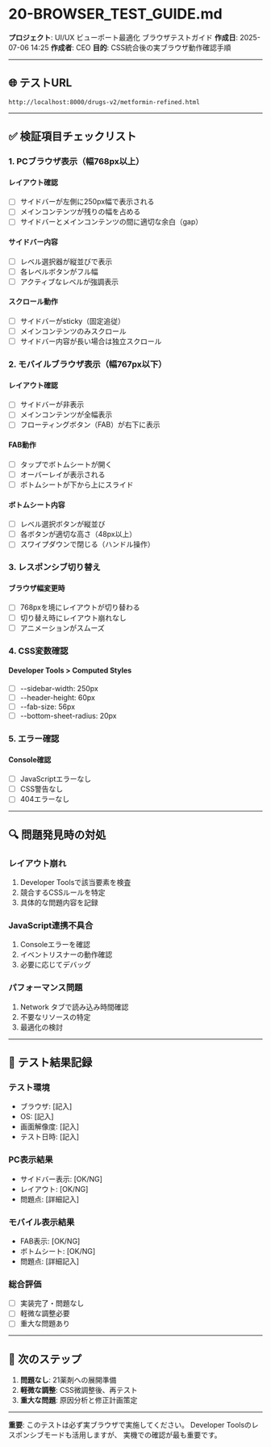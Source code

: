 # 20-BROWSER_TEST_GUIDE.md

**プロジェクト**: UI/UX ビューポート最適化 ブラウザテストガイド
**作成日**: 2025-07-06 14:25
**作成者**: CEO
**目的**: CSS統合後の実ブラウザ動作確認手順

---

## 🌐 **テストURL**

```
http://localhost:8000/drugs-v2/metformin-refined.html
```

---

## ✅ **検証項目チェックリスト**

### **1. PCブラウザ表示（幅768px以上）**

#### レイアウト確認
- [ ] サイドバーが左側に250px幅で表示される
- [ ] メインコンテンツが残りの幅を占める
- [ ] サイドバーとメインコンテンツの間に適切な余白（gap）

#### サイドバー内容
- [ ] レベル選択器が縦並びで表示
- [ ] 各レベルボタンがフル幅
- [ ] アクティブなレベルが強調表示

#### スクロール動作
- [ ] サイドバーがsticky（固定追従）
- [ ] メインコンテンツのみスクロール
- [ ] サイドバー内容が長い場合は独立スクロール

### **2. モバイルブラウザ表示（幅767px以下）**

#### レイアウト確認
- [ ] サイドバーが非表示
- [ ] メインコンテンツが全幅表示
- [ ] フローティングボタン（FAB）が右下に表示

#### FAB動作
- [ ] タップでボトムシートが開く
- [ ] オーバーレイが表示される
- [ ] ボトムシートが下から上にスライド

#### ボトムシート内容
- [ ] レベル選択ボタンが縦並び
- [ ] 各ボタンが適切な高さ（48px以上）
- [ ] スワイプダウンで閉じる（ハンドル操作）

### **3. レスポンシブ切り替え**

#### ブラウザ幅変更時
- [ ] 768pxを境にレイアウトが切り替わる
- [ ] 切り替え時にレイアウト崩れなし
- [ ] アニメーションがスムーズ

### **4. CSS変数確認**

#### Developer Tools > Computed Styles
- [ ] --sidebar-width: 250px
- [ ] --header-height: 60px
- [ ] --fab-size: 56px
- [ ] --bottom-sheet-radius: 20px

### **5. エラー確認**

#### Console確認
- [ ] JavaScriptエラーなし
- [ ] CSS警告なし
- [ ] 404エラーなし

---

## 🔍 **問題発見時の対処**

### **レイアウト崩れ**
1. Developer Toolsで該当要素を検査
2. 競合するCSSルールを特定
3. 具体的な問題内容を記録

### **JavaScript連携不具合**
1. Consoleエラーを確認
2. イベントリスナーの動作確認
3. 必要に応じてデバッグ

### **パフォーマンス問題**
1. Network タブで読み込み時間確認
2. 不要なリソースの特定
3. 最適化の検討

---

## 📝 **テスト結果記録**

### **テスト環境**
- ブラウザ: [記入]
- OS: [記入]
- 画面解像度: [記入]
- テスト日時: [記入]

### **PC表示結果**
- サイドバー表示: [OK/NG]
- レイアウト: [OK/NG]
- 問題点: [詳細記入]

### **モバイル表示結果**
- FAB表示: [OK/NG]
- ボトムシート: [OK/NG]
- 問題点: [詳細記入]

### **総合評価**
- [ ] 実装完了・問題なし
- [ ] 軽微な調整必要
- [ ] 重大な問題あり

---

## 🚀 **次のステップ**

1. **問題なし**: 21薬剤への展開準備
2. **軽微な調整**: CSS微調整後、再テスト
3. **重大な問題**: 原因分析と修正計画策定

---

**重要**: このテストは必ず実ブラウザで実施してください。
Developer Toolsのレスポンシブモードも活用しますが、
実機での確認が最も重要です。